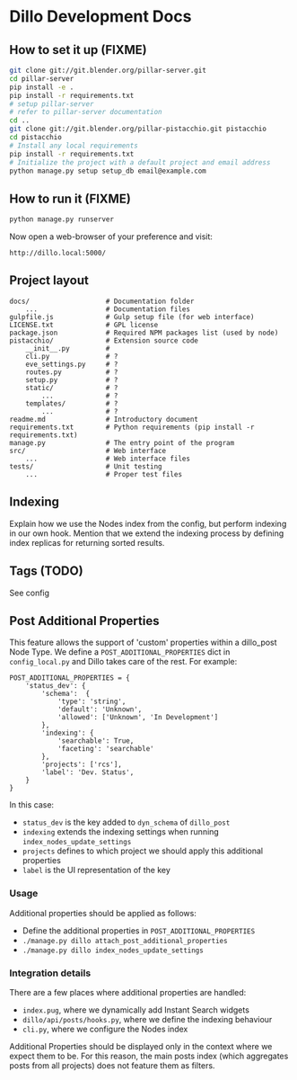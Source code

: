 # Dillo Development Docs

## How to set it up (FIXME)

```bash
git clone git://git.blender.org/pillar-server.git
cd pillar-server
pip install -e .
pip install -r requirements.txt
# setup pillar-server
# refer to pillar-server documentation
cd ..
git clone git://git.blender.org/pillar-pistacchio.git pistacchio
cd pistacchio
# Install any local requirements
pip install -r requirements.txt
# Initialize the project with a default project and email address
python manage.py setup setup_db email@example.com
```

## How to run it (FIXME)

```bash
python manage.py runserver
```

Now open a web-browser of your preference and visit:
```text
http://dillo.local:5000/
```

## Project layout

    docs/                   # Documentation folder
        ...                 # Documentation files
    gulpfile.js             # Gulp setup file (for web interface)
    LICENSE.txt             # GPL license
    package.json            # Required NPM packages list (used by node)
    pistacchio/             # Extension source code
        __init__.py         #
        cli.py              # ?
        eve_settings.py     # ?
        routes.py           # ?
        setup.py            # ?
        static/             # ?
            ...             # ?
        templates/          # ?
            ...             # ?
    readme.md               # Introductory document
    requirements.txt        # Python requirements (pip install -r requirements.txt)
    manage.py               # The entry point of the program
    src/                    # Web interface
        ...                 # Web interface files
    tests/                  # Unit testing
        ...                 # Proper test files

## Indexing
Explain how we use the Nodes index from the config, but perform indexing in our own hook.
Mention that we extend the indexing process by defining index replicas for returning sorted
results.

## Tags (TODO)
See config

## Post Additional Properties
This feature allows the support of 'custom' properties within a dillo_post Node Type.
We define a `POST_ADDITIONAL_PROPERTIES` dict in `config_local.py` and Dillo takes care
of the rest. For example:

    POST_ADDITIONAL_PROPERTIES = {
        'status_dev': {
            'schema':  {
                'type': 'string',
                'default': 'Unknown',
                'allowed': ['Unknown', 'In Development']
            },
            'indexing': {
                'searchable': True,
                'faceting': 'searchable'
            },
            'projects': ['rcs'],
            'label': 'Dev. Status',
        }
    }

In this case: 

* `status_dev` is the key added to `dyn_schema` of `dillo_post`
* `indexing` extends the indexing settings when running `index_nodes_update_settings`
* `projects` defines to which project we should apply this additional properties
* `label` is the UI representation of the key


### Usage

Additional properties should be applied as follows:

* Define the additional properties in `POST_ADDITIONAL_PROPERTIES`
* `./manage.py dillo attach_post_additional_properties`
* `./manage.py dillo index_nodes_update_settings`

### Integration details

There are a few places where additional properties are handled:

* `index.pug`, where we dynamically add Instant Search widgets
* `dillo/api/posts/hooks.py`, where we define the indexing behaviour
* `cli.py`, where we configure the Nodes index

Additional Properties should be displayed only in the context where we expect them to
be. For this reason, the main posts index (which aggregates posts from all projects)
does not feature them as filters.
